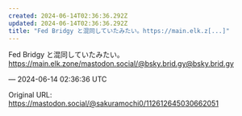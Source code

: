 ```yaml
---
created: 2024-06-14T02:36:36.292Z
updated: 2024-06-14T02:36:36.292Z
title: "Fed Bridgy と混同していたみたい。https://main.elk.z[...]"
---
```


<p>Fed Bridgy と混同していたみたい。<br /><a href="https://main.elk.zone/mastodon.social/@bsky.brid.gy@bsky.brid.gy" target="_blank" rel="nofollow noopener" translate="no"><span class="invisible">https://</span><span class="ellipsis">main.elk.zone/mastodon.social/</span><span class="invisible">@bsky.brid.gy@bsky.brid.gy</span></a></p>

&mdash; 2024-06-14 02:36:36 UTC

Original URL: https://mastodon.social/@sakuramochi0/112612645030662051
